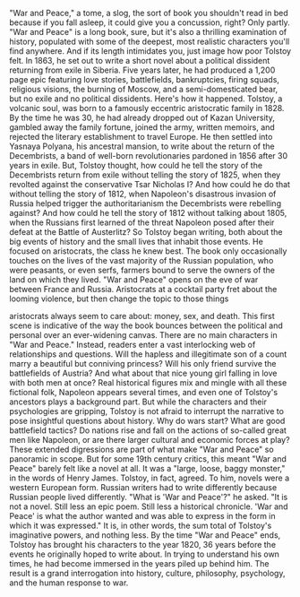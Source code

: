 
&quot;War and Peace,&quot;
a tome,
a slog,
the sort of book you shouldn&#39;t read in bed
because if you fall asleep,
it could give you a concussion, right?
Only partly.
&quot;War and Peace&quot; is a long book, sure,
but it&#39;s also a thrilling examination
of history,
populated with some of the deepest, most
realistic characters you&#39;ll find anywhere.
And if its length intimidates you,
just image how poor Tolstoy felt.
In 1863, he set out to write a short novel
about a political dissident
returning from exile in Siberia.
Five years later, he had produced
a 1,200 page epic
featuring love stories,
battlefields,
bankruptcies,
firing squads,
religious visions,
the burning of Moscow,
and a semi-domesticated bear,
but no exile and no political dissidents.
Here&#39;s how it happened.
Tolstoy, a volcanic soul,
was born to a famously eccentric 
aristocratic family in 1828.
By the time he was 30, he had already
dropped out of Kazan University,
gambled away the family fortune,
joined the army,
written memoirs,
and rejected the literary establishment
to travel Europe.
He then settled into Yasnaya Polyana,
his ancestral mansion,
to write about the return 
of the Decembrists,
a band of well-born revolutionaries
pardoned in 1856 after 30 years in exile.
But, Tolstoy thought,
how could he tell the story 
of the Decembrists return from exile
without telling the story of 1825,
when they revolted against 
the conservative Tsar Nicholas I?
And how could he do that without telling
the story of 1812,
when Napoleon&#39;s disastrous 
invasion of Russia
helped trigger the authoritarianism
the Decembrists were rebelling against?
And how could he tell the story of 1812
without talking about 1805,
when the Russians first learned of
the threat Napoleon posed
after their defeat at 
the Battle of Austerlitz?
So Tolstoy began writing,
both about the big events of history
and the small lives 
that inhabit those events.
He focused on aristocrats,
the class he knew best.
The book only occasionally touches
on the lives of the vast majority 
of the Russian population,
who were peasants,
or even serfs,
farmers bound to serve the owners
of the land on which they lived.
&quot;War and Peace&quot; opens on the eve
of war between France and Russia.
Aristocrats at a cocktail party fret
about the looming violence,
but then change the topic to those things

aristocrats always seem to care about:
money,
sex,
and death.
This first scene is indicative
of the way the book bounces 
between the political and personal
over an ever-widening canvas.
There are no main characters
in &quot;War and Peace.&quot;
Instead, readers enter
a vast interlocking web
of relationships and questions.
Will the hapless 
and illegitimate son of a count
marry a beautiful but conniving princess?
Will his only friend survive
the battlefields of Austria?
And what about that nice young girl
falling in love with both men at once?
Real historical figures mix and mingle
with all these fictional folk,
Napoleon appears several times,
and even one of Tolstoy&#39;s ancestors
plays a background part.
But while the characters 
and their psychologies are gripping,
Tolstoy is not afraid to interrupt 
the narrative
to pose insightful 
questions about history.
Why do wars start?
What are good battlefield tactics?
Do nations rise and fall on the actions
of so-called great men like Napoleon,
or are there larger cultural and economic
forces at play?
These extended digressions are part 
of what make &quot;War and Peace&quot;
so panoramic in scope.
But for some 19th century critics,
this meant &quot;War and Peace&quot; barely felt
like a novel at all.
It was a &quot;large, loose, baggy monster,&quot;
in the words of Henry James.
Tolstoy, in fact, agreed.
To him, novels were 
a western European form.
Russian writers had to write differently
because Russian people lived differently.
&quot;What is &#39;War and Peace&#39;?&quot; he asked.
&quot;It is not a novel.
Still less an epic poem.
Still less a historical chronicle.
&#39;War and Peace&#39; is what the author wanted
and was able to express
in the form in which it was expressed.&quot;
It is, in other words, the sum total
of Tolstoy&#39;s imaginative powers,
and nothing less.
By the time &quot;War and Peace&quot; ends,
Tolstoy has brought his characters
to the year 1820,
36 years before the events he originally
hoped to write about.
In trying to understand his own times,
he had become immersed in the years
piled up behind him.
The result is a grand interrogation
into history,
culture,
philosophy,
psychology,
and the human response to war.
